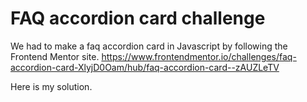 # FAQ accordion card challenge 
We had to make a faq accordion card in Javascript by following the Frontend Mentor site.
https://www.frontendmentor.io/challenges/faq-accordion-card-XlyjD0Oam/hub/faq-accordion-card--zAUZLeTV

Here is my solution.

